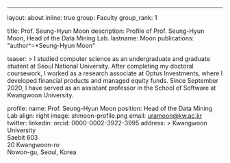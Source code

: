 ---
layout: about
inline: true
group: Faculty
group_rank: 1

title: Prof. Seung-Hyun Moon
description: Profile of Prof. Seung-Hyun Moon, Head of the Data Mining Lab.
lastname: Moon
publications: "author^=*Seung-Hyun Moon"

teaser: >
  I studied computer science as an undergraduate and graduate student at Seoul National University. After completing my doctoral coursework, I worked as a research associate at Optus Investments, where I developed financial products and managed equity funds. Since September 2020, I have served as an assistant professor in the School of Software at Kwangwoon University.

profile:
  name: Prof. Seung-Hyun Moon
  position: Head of the Data Mining Lab
  align: right
  image: shmoon-profile.png
  email: uramoon@kw.ac.kr
  twitter:
  linkedin:
  orcid: 0000-0002-3922-3995
  address: >
    Kwangwoon University<br />
    Saebit 603<br />
    20 Kwangwoon-ro<br />
    Nowon-gu, Seoul, Korea
